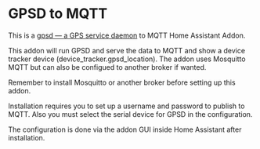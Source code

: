 # GPSD to MQTT

This is a [gpsd — a GPS service daemon](https://gpsd.gitlab.io/gpsd/) to MQTT Home Assistant Addon.

This addon will run GPSD and serve the data to MQTT and show a device tracker device (device_tracker.gpsd_location). The addon uses Mosquitto MQTT but can also be configued to another broker if wanted.

Remember to install Mosquitto or another broker before setting up this addon.

Installation requires you to set up a username and password to publish to MQTT. Also you must select the serial device for GPSD in the configuration.

The configuration is done via the addon GUI inside Home Assistant after installation.